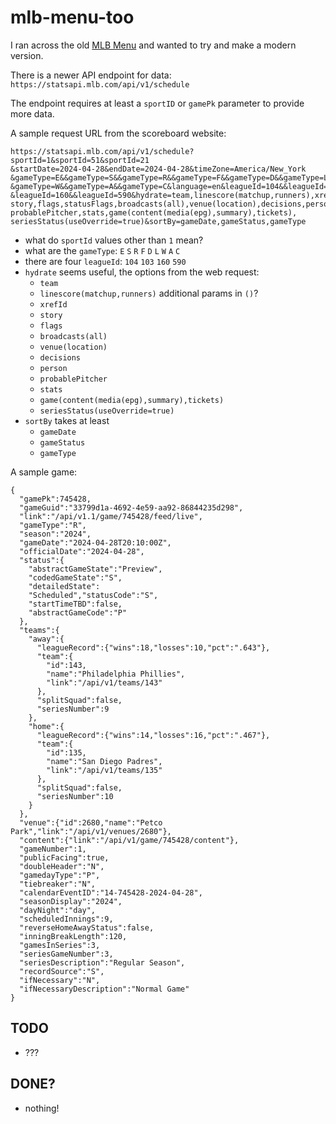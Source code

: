 # mlb-menu-too

I ran across the old [MLB Menu](https://github.com/markolson/MLB-Menu) and wanted to try and make a modern version.

There is a newer API endpoint for data: `https://statsapi.mlb.com/api/v1/schedule`

The endpoint requires at least a `sportID` or `gamePk` parameter to provide more data.

A sample request URL from the scoreboard website:
```
https://statsapi.mlb.com/api/v1/schedule?sportId=1&sportId=51&sportId=21
&startDate=2024-04-28&endDate=2024-04-28&timeZone=America/New_York
&gameType=E&&gameType=S&&gameType=R&&gameType=F&&gameType=D&&gameType=L&
&gameType=W&&gameType=A&&gameType=C&language=en&leagueId=104&&leagueId=103&
&leagueId=160&&leagueId=590&hydrate=team,linescore(matchup,runners),xrefId,
story,flags,statusFlags,broadcasts(all),venue(location),decisions,person,
probablePitcher,stats,game(content(media(epg),summary),tickets),
seriesStatus(useOverride=true)&sortBy=gameDate,gameStatus,gameType
```

* what do `sportId` values other than `1` mean?
* what are the `gameType`: `E` `S` `R` `F` `D` `L` `W` `A` `C`
* there are four `leagueId`: `104` `103` `160` `590`
* `hydrate` seems useful, the options from the web request:
  - `team`
  - `linescore(matchup,runners)` additional params in `()`?
  - `xrefId`
  - `story`
  - `flags`
  - `broadcasts(all)`
  - `venue(location)`
  - `decisions`
  - `person`
  - `probablePitcher`
  - `stats`
  - `game(content(media(epg),summary),tickets)`
  - `seriesStatus(useOverride=true)`
* `sortBy` takes at least
  - `gameDate`
  - `gameStatus`
  - `gameType`

A sample game:
```
{
  "gamePk":745428,
  "gameGuid":"33799d1a-4692-4e59-aa92-86844235d298",
  "link":"/api/v1.1/game/745428/feed/live",
  "gameType":"R",
  "season":"2024",
  "gameDate":"2024-04-28T20:10:00Z",
  "officialDate":"2024-04-28",
  "status":{
    "abstractGameState":"Preview",
    "codedGameState":"S",
    "detailedState":
    "Scheduled","statusCode":"S",
    "startTimeTBD":false,
    "abstractGameCode":"P"
  },
  "teams":{
    "away":{
      "leagueRecord":{"wins":18,"losses":10,"pct":".643"},
      "team":{
        "id":143,
        "name":"Philadelphia Phillies",
        "link":"/api/v1/teams/143"
      },
      "splitSquad":false,
      "seriesNumber":9
    },
    "home":{
      "leagueRecord":{"wins":14,"losses":16,"pct":".467"},
      "team":{
        "id":135,
        "name":"San Diego Padres",
        "link":"/api/v1/teams/135"
      },
      "splitSquad":false,
      "seriesNumber":10
    }
  },
  "venue":{"id":2680,"name":"Petco Park","link":"/api/v1/venues/2680"},
  "content":{"link":"/api/v1/game/745428/content"},
  "gameNumber":1,
  "publicFacing":true,
  "doubleHeader":"N",
  "gamedayType":"P",
  "tiebreaker":"N",
  "calendarEventID":"14-745428-2024-04-28",
  "seasonDisplay":"2024",
  "dayNight":"day",
  "scheduledInnings":9,
  "reverseHomeAwayStatus":false,
  "inningBreakLength":120,
  "gamesInSeries":3,
  "seriesGameNumber":3,
  "seriesDescription":"Regular Season",
  "recordSource":"S",
  "ifNecessary":"N",
  "ifNecessaryDescription":"Normal Game"
}
```


## TODO
* ???


## DONE?
* nothing!

